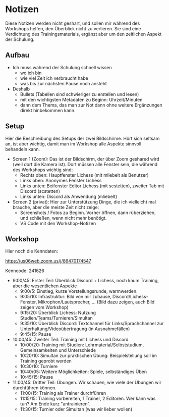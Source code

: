 # Notizen

Diese Notizen werden nicht geshart, und sollen mir während des Workshops helfen, den Überblick nicht zu verlieren. Sie sind eine Verdichtung des Trainingsmaterials, ergänzt aber um den zeitlichen Aspekt der Schulung.

## Aufbau

* Ich muss während der Schulung schnell wissen
  * wo ich bin
  * wie viel Zeit ich verbraucht habe
  * was bis zur nächsten Pause noch ansteht
* Deshalb
  * Bullets (Tabellen sind schwieriger zu erstellen und lesen)
  * mit den wichtigsten Metadaten zu Beginn: Uhrzeit/Minuten
  * dann dem Thema, das man zur Not dann ohne weitere Ergänzungen direkt hinbekommen kann.

## Setup

Hier die Beschreibung des Setups der zwei Bildschirme. Hört sich seltsam an, ist aber wichtig, damit man im Workshop alle Aspekte sinnvoll behandeln kann.

* Screen 1 (Zoom): Das ist der Bildschirm, der über Zoom geshared wird (weil dort die Kamera ist). Dort müssen alle Fenster sein, die während des Workshops wichtig sind:
  * Rechts oben: Hauptfenster Lichess (mit mliebelt als Benutzer)
  * Links oben: Anonymes Fenster Lichess
  * Links unten: Beifenster Editor Lichess (mit scstetten), zweiter Tab mit Discord (scstetten)
  * Links unten: Discord als Anwendung (mliebelt)
* Screen 2 (privat): Hier zur Unterstützung Dinge, die ich vielleicht mal brauche, aber die meiste Zeit nicht zeige:
  * Screenshots / Fotos zu Beginn. Vorher öffnen, dann rüberziehen, und schließen, wenn nicht mehr benötigt.
  * VS Code mit den Workshop-Notizen

## Workshop

Hier noch die Kenndaten:

https://us06web.zoom.us/j/86470174547

Kenncode: 241626

* 9:00/45: Erster Teil: Überblick Discord + Lichess, noch kaum Training, aber die wesentlichen Aspekte
  * 9:00/5: Einstieg, kurze Vorstellungsrunde, warmwerden.
  * 9:05/10: Infrastruktur: Bild von mir zuhause, Discord/Lichess-Fenster, Mikrophon/Lautsprecher, ... (Bild dazu zeigen, auch Bild zeigen vom Workshop)
  * 9:15/20: Überblick Lichess: Nutzung Studien/Teams/Turnieren/Simultan
  * 9:35/10: Überblick Discord: Textchannel für Links/Sprachchannel zur Unterhaltung/Videoübertragung (in Ausnahmefällen)
  * 9:45/15: Pause
* 10:00/45: Zweiter Teil: Training mit Lichess und Discord
  * 10:00/20: Training mit Studien: Lehrmaterial/Selbststudium, Gemeinsamkeiten und Unterschiede
  * 10:20/10: Simultan zur praktischen Übung: Beispielstellung soll im Training geprobt werden
  * 10:30/10: Turniere
  * 10:40/05: Weitere Möglichkeiten: Spiele, selbständiges Üben
  * 10:45/15: Pause
* 11:00/45: Dritter Teil: Übungen. Wir schauen, wie viele der Übungen wir durchführen können.
  * 11:00/15: Training als Trainer durchführen
  * 11:15/15: Training vorbereiten, 1 Trainer, 2 Editoren. Wer kann was tun? Am Ende kurz "antrainieren".
  * 11:30/15: Turnier oder Simultan (was wir lieber wollen)